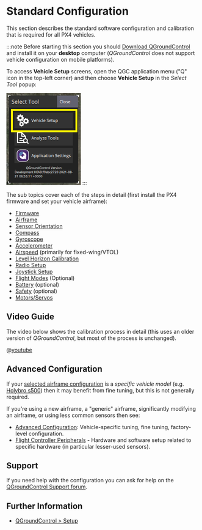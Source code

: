 # Standard Configuration

This section describes the standard software configuration and calibration that is required for all PX4 vehicles.

:::note
Before starting this section you should [Download QGroundControl](http://qgroundcontrol.com/downloads/) and install it on your **desktop** computer (*QGroundControl* does not support vehicle configuration on mobile platforms).

To access **Vehicle Setup** screens, open the QGC application menu ("Q" icon in the top-left corner) and then choose **Vehicle Setup** in the *Select Tool* popup:

![QGC Main Menu Popup: highlighting Vehicle Setup](../../assets/qgc/setup/menu_setup.png)
:::

The sub topics cover each of the steps in detail (first install the PX4 firmware and set your vehicle airframe):

* [Firmware](../config/firmware.md)
* [Airframe](../config/airframe.md)
* [Sensor Orientation](../config/flight_controller_orientation.md)
* [Compass](../config/compass.md)
* [Gyroscope](../config/gyroscope.md)
* [Accelerometer](../config/accelerometer.md)
* [Airspeed](../config/airspeed.md) (primarily for fixed-wing/VTOL)
* [Level Horizon Calibration](../config/level_horizon_calibration.md)
* [Radio Setup](../config/radio.md)
* [Joystick Setup](../config/joystick.md)
* [Flight Modes](../config/flight_mode.md) (Optional)
* [Battery](../config/battery.md) (optional)
* [Safety](../config/safety.md) (optional)
* [Motors/Servos](../config/motors.md)

## Video Guide

The video below shows the calibration process in detail (this uses an older version of *QGroundControl*, but most of the process is unchanged).

@[youtube](https://youtu.be/91VGmdSlbo4)

## Advanced Configuration

If your [selected airframe configuration](../config/airframe.md) is a *specific vehicle model* (e.g. [Holybro s500](../frames_multicopter/holybro_s500_v2_pixhawk4.md#install-configure-px4)) then it may benefit from fine tuning, but this is not generally required.

If you're using a new airframe, a "generic" airframe, significantly modifying an airframe, or using less common sensors then see:

* [Advanced Configuration](../advanced_config/README.md): Vehicle-specific tuning, fine tuning, factory-level configuration.
* [Flight Controller Peripherals](../peripherals/README.md) - Hardware and software setup related to specific hardware (in particular lesser-used sensors).

## Support

If you need help with the configuration you can ask for help on the [QGroundControl Support forum](https://discuss.px4.io//c/qgroundcontrol/qgroundcontrol-usage).

## Further Information

* [QGroundControl > Setup](https://docs.qgroundcontrol.com/en/SetupView/SetupView.html)